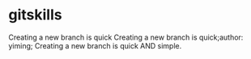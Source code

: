 # gitskills
Creating a new branch is quick
Creating a new branch is quick;author: yiming;
Creating a new branch is quick AND simple.
